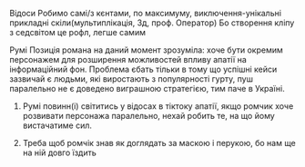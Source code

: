 Відоси
Робимо самі/з кєнтами, по максимуму, виключення-унікальні прикладні скіли(мультиплікація, 3д, проф. Оператор)
Бо створення кліпу з седсвітом це рофл, легше самим

Румі
    Позиція романа на даний момент зрозуміла: хоче бути окремим персонажем для розширення можливостей впливу апатії на інформаційний фон. Проблема єбать тільки в тому що успішні кейси зазвичай є людьми, які виростають з популярності гурту, пуш паралельно не є доведено виграшною стратегією, тим паче в Україні.

1) Румі повинн(і) світитись у відосах в тіктоку апатії, якщо ромчик хоче розвивати персонажа паралельно, нехай робить те, на що йому вистачатиме сил.

2) Треба щоб ромчік знав як доглядать за маскою і перукою, бо нам ще на ній довго їздить

